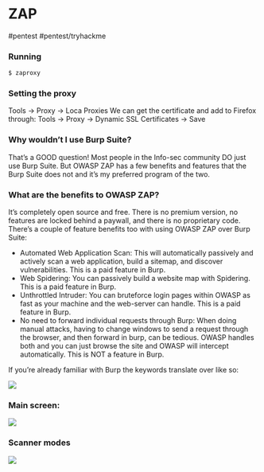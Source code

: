 # ZAP
#pentest #pentest/tryhackme

### Running
```sh
$ zaproxy
```

### Setting the proxy
Tools -> Proxy -> Loca Proxies
We can get the certificate and add to Firefox through: Tools -> Proxy -> Dynamic SSL Certificates -> Save

### Why wouldn’t I use Burp Suite?

That’s a GOOD question! Most people in the Info-sec community DO just use Burp Suite. But OWASP ZAP has a few benefits and features that the Burp Suite does not and it’s my preferred program of the two. 

### What are the benefits to OWASP ZAP?
It’s completely open source and free. There is no premium version, no features are locked behind a paywall, and there is no proprietary code.
There’s a couple of feature benefits too with using OWASP ZAP over Burp Suite:

* Automated Web Application Scan: This will automatically passively and actively scan a web application, build a sitemap, and discover vulnerabilities. This is a paid feature in Burp. 
* Web Spidering: You can passively build a website map with Spidering. This is a paid feature in Burp.
* Unthrottled Intruder: You can bruteforce login pages within OWASP as fast as your machine and the web-server can handle. This is a paid feature in Burp.
* No need to forward individual requests through Burp: When doing manual attacks, having to change windows to send a request through the browser, and then forward in burp, can be tedious. OWASP handles both and you can just browse the site and OWASP will intercept automatically. This is NOT a feature in Burp. 

If you’re already familiar with Burp the keywords translate over like so:

![](ZAP/KpTw37QyRfu1WTf5rIGz4ZDwEPm7s4CutgFTSrFBsXJT97a8HT8HiIcuUciFCyVXxcfVmCMuX1TbhOAM2gZLBYgkzPQzpF3tcd_DpcudC6JElYRDoZhUcXeP4mtn83UeUa7gKnWG.png)

### Main screen:

![](ZAP/1351DB6F-8ABB-487A-B98B-AF6B90931433.png)

### Scanner modes

![](ZAP/18172C54-990B-4C5D-ABF9-9BE9F3A33ECB.png)